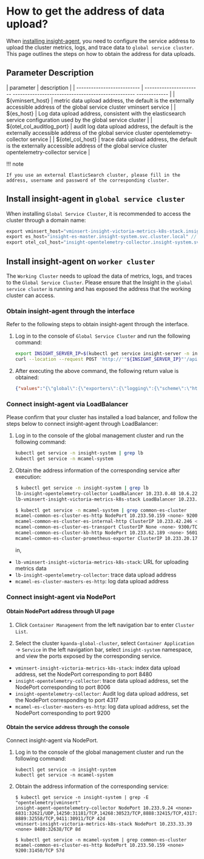 # How to get the address of data upload?

When [installing insight-agent](./install-agent.md), you need to configure the service address to upload the cluster metrics, logs, and trace data to `global service cluster`.
This page outlines the steps on how to obtain the address for data uploads.

## Parameter Description

| parameter | description |
| -------------------------- | ----------------------- -------------------------------------------------- ------------- |
| ${vminsert_host} | metric data upload address, the default is the externally accessible address of the global service cluster vminsert service |
| ${es_host} | Log data upload address, consistent with the elasticsearch service configuration used by the global service cluster |
| ${otel_col_auditlog_port} | audit log data upload address, the default is the externally accessible address of the global service cluster opentelemetry-collector service |
| ${otel_col_host} | trace data upload address, the default is the externally accessible address of the global service cluster opentelemetry-collector service |

!!! note

    If you use an external ElasticSearch cluster, please fill in the address, username and password of the corresponding cluster.

## Install insight-agent in `global service cluster`

When installing `Global Service Cluster`, it is recommended to access the cluster through a domain name:

```go
export vminsert_host="vminsert-insight-victoria-metrics-k8s-stack.insight-system.svc.cluster.local" // metrics
export es_host="insight-es-master.insight-system.svc.cluster.local" // log
export otel_col_host="insight-opentelemetry-collector.insight-system.svc.cluster.local" // link
```

## Install insight-agent on `worker cluster`

The `Working Cluster` needs to upload the data of metrics, logs, and traces to the `Global Service Cluster`. Please ensure that the Insight in the `global service cluster` is running and has exposed the address that the working cluster can access.

### Obtain insight-agent through the interface

Refer to the following steps to obtain insight-agent through the interface.

1. Log in to the console of `Global Service Cluster` and run the following command:

   ```sh
   export INSIGHT_SERVER_IP=$(kubectl get service insight-server -n insight-system --output=jsonpath={.spec.clusterIP})
   curl --location --request POST 'http://'"${INSIGHT_SERVER_IP}"'/apis/insight.io/v1alpha1/agentinstallparam'
   ```

1. After executing the above command, the following return value is obtained:

    ```json
    {"values":"{\"global\":{\"exporters\":{\"logging\":{\"scheme\":\"https\",\"host\":\"mcamel- common-es-cluster-es-http.mcamel-system.svc.cluster.local\",\"port\":9200,\"user\":\"elastic\",\"password\":\" XAlJ948ZY0leE320SQ6hfv17\"},\"metric\":{\"host\":\"10.6.229.181\"},\"auditLog\":{\"host\":\"10.6.229.181\"}}} }"}
    ```

### Connect insight-agent via LoadBalancer

Please confirm that your cluster has installed a load balancer, and follow the steps below to connect insight-agent through LoadBalancer:

1. Log in to the console of the global management cluster and run the following command:

    ```sh
    kubectl get service -n insight-system | grep lb
    kubectl get service -n mcamel-system
    ```

1. Obtain the address information of the corresponding service after execution:

    ```sh
    $ kubectl get service -n insight-system | grep lb
    lb-insight-opentelemetry-collector LoadBalancer 10.233.0.48 10.6.229.181 4317:32608/TCP,8006:30039/TCP 46d
    lb-vminsert-insight-victoria-metrics-k8s-stack LoadBalancer 10.233.3.151 10.6.229.181 8480:31718/TCP 46d

    $ kubectl get service -n mcamel-system | grep common-es-cluster
    mcamel-common-es-cluster-es-http NodePort 10.233.50.159 <none> 9200:31450/TCP 57d
    mcamel-common-es-cluster-es-internal-http ClusterIP 10.233.42.246 <none> 9200/TCP 57d
    mcamel-common-es-cluster-es-transport ClusterIP None <none> 9300/TCP 57d
    mcamel-common-es-cluster-kb-http NodePort 10.233.62.189 <none> 5601:31424/TCP 57d
    mcamel-common-es-cluster-prometheus-exporter ClusterIP 10.233.20.175 <none> 9114/TCP 57d
    ```

	in,

- `lb-vminsert-insight-victoria-metrics-k8s-stack`: URL for uploading metrics data
- `lb-insight-opentelemetry-collector`: trace data upload address
- `mcamel-es-cluster-masters-es-http`: log data upload address

### Connect insight-agent via NodePort

#### Obtain NodePort address through UI page

1. Click `Container Management` from the left navigation bar to enter `Cluster List`.

    

2. Select the cluster `kpanda-global-cluster`, select `Container Application` -> `Service` in the left navigation bar, select `insight-system` namespace, and view the ports exposed by the corresponding service.

    

- `vminsert-insight-victoria-metrics-k8s-stack`: index data upload address, set the NodePort corresponding to port 8480
- `insight-opentelemetry-collector`: trace data upload address, set the NodePort corresponding to port 8006
- `insight-opentelemetry-collector`: Audit log data upload address, set the NodePort corresponding to port 4317
- `mcamel-es-cluster-masters-es-http`: log data upload address, set the NodePort corresponding to port 9200

#### Obtain the service address through the console

Connect insight-agent via NodePort.

1. Log in to the console of the global management cluster and run the following command:

    ```shell
    kubectl get service -n insight-system
    kubectl get service -n mcamel-system
    ```

2. Obtain the address information of the corresponding service:

    ```shell
    $ kubectl get service -n insight-system | grep -E "opentelemetry|vminsert"
    insight-agent-opentelemetry-collector NodePort 10.233.9.24 <none> 6831:32621/UDP,14250:31181/TCP,14268:30523/TCP,8888:32415/TCP,4317:32106/TCP,4318:31221/TCP, 8889:32558/TCP,9411:30911/TCP 42d
    vminsert-insight-victoria-metrics-k8s-stack NodePort 10.233.33.39 <none> 8480:32638/TCP 8d

    $ kubectl get service -n mcamel-system | grep common-es-cluster
    mcamel-common-es-cluster-es-http NodePort 10.233.50.159 <none> 9200:31450/TCP 57d
    ```